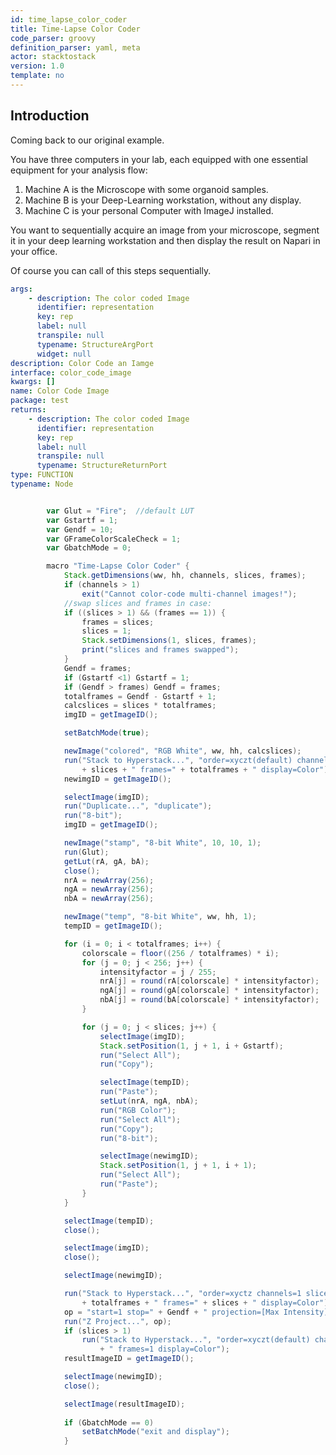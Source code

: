 ```yaml
---
id: time_lapse_color_coder
title: Time-Lapse Color Coder
code_parser: groovy
definition_parser: yaml, meta
actor: stacktostack
version: 1.0
template: no
---
```


## Introduction 
Coming back to our original example.

You have three computers in your lab, each equipped with one essential equipment for your analysis flow:

1. Machine A  is the Microscope with some organoid samples.
2. Machine B is your Deep-Learning workstation, without any display.
3. Machine C is your personal Computer with ImageJ installed.

You want to sequentially acquire an image from your microscope, segment it in your deep learning workstation and then display the result on Napari in your office.

Of course you can call of this steps sequentially.

``` yaml
args:
	- description: The color coded Image
	  identifier: representation
	  key: rep
	  label: null
	  transpile: null
	  typename: StructureArgPort
	  widget: null
description: Color Code an Iamge
interface: color_code_image
kwargs: []
name: Color Code Image
package: test
returns:
	- description: The color coded Image
	  identifier: representation
	  key: rep
	  label: null
	  transpile: null
	  typename: StructureReturnPort
type: FUNCTION
typename: Node
```


``` groovy

        var Glut = "Fire";	//default LUT
		var Gstartf = 1;
		var Gendf = 10;
		var GFrameColorScaleCheck = 1;
		var GbatchMode = 0;

		macro "Time-Lapse Color Coder" {
			Stack.getDimensions(ww, hh, channels, slices, frames);
			if (channels > 1)
				exit("Cannot color-code multi-channel images!");
			//swap slices and frames in case:
			if ((slices > 1) && (frames == 1)) {
				frames = slices;
				slices = 1;
				Stack.setDimensions(1, slices, frames);
				print("slices and frames swapped");
			}
			Gendf = frames;
			if (Gstartf <1) Gstartf = 1;
			if (Gendf > frames) Gendf = frames;
			totalframes = Gendf - Gstartf + 1;
			calcslices = slices * totalframes;
			imgID = getImageID();

			setBatchMode(true);

			newImage("colored", "RGB White", ww, hh, calcslices);
			run("Stack to Hyperstack...", "order=xyczt(default) channels=1 slices="
				+ slices + " frames=" + totalframes + " display=Color");
			newimgID = getImageID();

			selectImage(imgID);
			run("Duplicate...", "duplicate");
			run("8-bit");
			imgID = getImageID();

			newImage("stamp", "8-bit White", 10, 10, 1);
			run(Glut);
			getLut(rA, gA, bA);
			close();
			nrA = newArray(256);
			ngA = newArray(256);
			nbA = newArray(256);

			newImage("temp", "8-bit White", ww, hh, 1);
			tempID = getImageID();

			for (i = 0; i < totalframes; i++) {
				colorscale = floor((256 / totalframes) * i);
				for (j = 0; j < 256; j++) {
					intensityfactor = j / 255;
					nrA[j] = round(rA[colorscale] * intensityfactor);
					ngA[j] = round(gA[colorscale] * intensityfactor);
					nbA[j] = round(bA[colorscale] * intensityfactor);
				}

				for (j = 0; j < slices; j++) {
					selectImage(imgID);
					Stack.setPosition(1, j + 1, i + Gstartf);
					run("Select All");
					run("Copy");

					selectImage(tempID);
					run("Paste");
					setLut(nrA, ngA, nbA);
					run("RGB Color");
					run("Select All");
					run("Copy");
					run("8-bit");

					selectImage(newimgID);
					Stack.setPosition(1, j + 1, i + 1);
					run("Select All");
					run("Paste");
				}
			}

			selectImage(tempID);
			close();

			selectImage(imgID);
			close();

			selectImage(newimgID);

			run("Stack to Hyperstack...", "order=xyctz channels=1 slices="
				+ totalframes + " frames=" + slices + " display=Color");
			op = "start=1 stop=" + Gendf + " projection=[Max Intensity] all";
			run("Z Project...", op);
			if (slices > 1)
				run("Stack to Hyperstack...", "order=xyczt(default) channels=1 slices=" + slices
					+ " frames=1 display=Color");
			resultImageID = getImageID();

			selectImage(newimgID);
			close();

			selectImage(resultImageID);
			
			if (GbatchMode == 0)
				setBatchMode("exit and display");
			}


```


